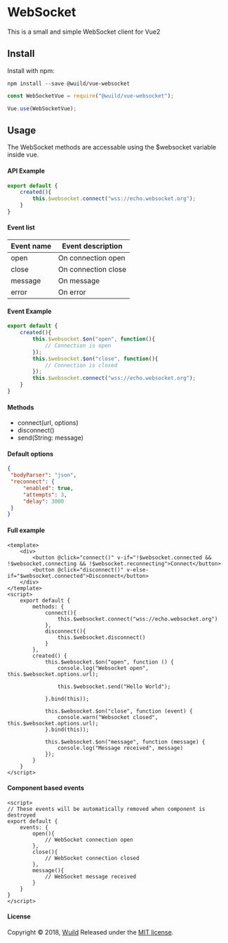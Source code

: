 # WebSocket
This is a small and simple WebSocket client for Vue2

## Install
Install with npm:
```
npm install --save @wuild/vue-websocket
```

```javascript
const WebSocketVue = require("@wuild/vue-websocket");

Vue.use(WebSocketVue);
```

## Usage
The WebSocket methods are accessable using the $websocket variable inside vue.

#### API Example
```javascript
export default {
    created(){
        this.$websocket.connect("wss://echo.websocket.org");
    }
}
```

#### Event list
| Event name                 | Event description            |
|----------------------------|------------------------------|
| open                       | On connection open           |
| close                      | On connection close          |
| message                    | On message                   |
| error                      | On error                     |


#### Event Example
```javascript
export default {
    created(){
        this.$websocket.$on("open", function(){
            // Connection is open
        });
        this.$websocket.$on("close", function(){
            // Connection is closed
        });
        this.$websocket.connect("wss://echo.websocket.org");
    }
}
```

#### Methods
* connect(url, options)
* disconnect()
* send(String: message)

#### Default options
```json
{
 "bodyParser": "json",
 "reconnect": {
     "enabled": true,
     "attempts": 3,
     "delay": 3000
 }
}
```


#### Full example
```vue
<template>
    <div>
        <button @click="connect()" v-if="!$websocket.connected && !$websocket.connecting && !$websocket.reconnecting">Connect</button>
        <button @click="disconnect()" v-else-if="$websocket.connected">Disconnect</button>
    </div>
</template>
<script>
    export default {
        methods: {
            connect(){
                this.$websocket.connect("wss://echo.websocket.org")
            },
            disconnect(){
                this.$websocket.disconnect()
            }
        },
        created() {
            this.$websocket.$on("open", function () {
                console.log("Websocket open", this.$websocket.options.url);
                
                this.$websocket.send("Hello World");
                
            }.bind(this));

            this.$websocket.$on("close", function (event) {
                console.warn("Websocket closed", this.$websocket.options.url);
            }.bind(this));

            this.$websocket.$on("message", function (message) {
                console.log("Message received", message)
            });
        }
    }
</script>
```

#### Component based events
```vue
<script>
// These events will be automatically removed when component is destroyed
export default {
    events: {
        open(){
            // WebSocket connection open
        },
        close(){
            // WebSocket connection closed
        },
        message(){
            // WebSocket message received
        }
    }
}
</script>
```

#### License
Copyright © 2018, [Wuild](https://github.com/Wuild) Released under the [MIT license](https://opensource.org/licenses/MIT).